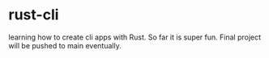 # rust-cli
learning how to create cli apps with Rust.
So far it is super fun. 
Final project will be pushed to main eventually. 
